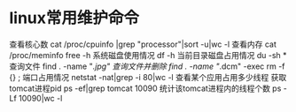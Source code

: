 # linux常用维护命令
查看核心数
cat /proc/cpuinfo |grep "processor"|sort -u|wc -l
查看内存
cat /proc/meminfo
free -h
系统磁盘使用情况
df -h
当前目录磁盘占用情况
du -sh *
查询文件
find . -name "*.jpg"
查询文件并删除
find . -name "*.dcm" -exec rm -f {} \;
端口占用情况
netstat -nat|grep -i 80|wc -l
查看某个应用占用多少线程
获取tomcat进程pid
ps -ef|grep tomcat
10090
统计该tomcat进程内的线程个数
ps -Lf 10090|wc -l